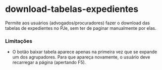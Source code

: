 # download-tabelas-expedientes
Permite aos usuários (advogados/procuradores) fazer o download das tabelas de expedientes no PJe, sem ter de paginar manualmente por elas.

### Limitações
- O botão baixar tabela aparece apenas na primeira vez que se expande um dos agrupadores. Para que apareça novamente, o usuário deve 
  recarregar a página (apertando F5).
